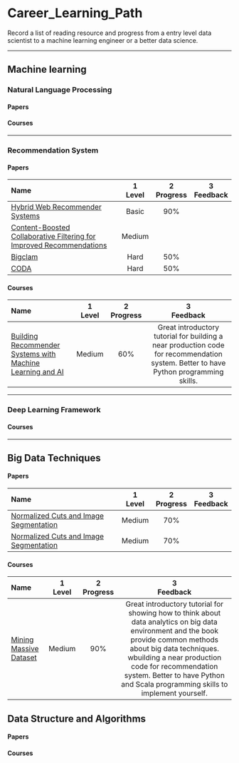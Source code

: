 # Career_Learning_Path
 Record a list of reading resource and progress from a entry level data scientist to a machine learning engineer or a better data science.

----

## Machine learning
### Natural Language Processing
#### Papers
#### Courses
----
### Recommendation System
#### Papers
|               Name               | 1<br>Level        | 2<br> Progress         | 3<br>Feedback    |
|:-------------------------------- |:-----------------:|:----------------------:|:----------------:|
|[Hybrid Web Recommender Systems ](http://citeseerx.ist.psu.edu/viewdoc/download?doi=10.1.1.435.7538&rep=rep1&type=pdf)   | Basic  | 90%  | |
|[Content-Boosted Collaborative Filtering for Improved Recommendations](https://www.cs.utexas.edu/~ml/papers/cbcf-aaai-02.pdf)|Medium|||
|[Bigclam](http://infolab.stanford.edu/~crucis/pubs/paper-nmfagm.pdf)|Hard|50%||
|[CODA](https://cs.stanford.edu/people/jure/pubs/coda-wsdm14.pdf)|Hard|50%||

#### Courses
|               Name               | 1<br>Level        | 2<br> Progress         | 3<br>Feedback    |
|:-------------------------------- |:-----------------:|:----------------------:|:----------------:|
|[Building Recommender Systems with Machine Learning and AI](https://www.udemy.com/course/building-recommender-systems-with-machine-learning-and-ai/)   | Medium  | 60%  | Great introductory tutorial for building a near production code for recommendation system. Better to have Python programming skills.|
----
### Deep Learning Framework
#### Courses
----

## Big Data Techniques
#### Papers
|               Name               | 1<br>Level        | 2<br> Progress         | 3<br>Feedback    |
|:-------------------------------- |:-----------------:|:----------------------:|:----------------:|
|[Normalized Cuts and Image Segmentation](https://people.eecs.berkeley.edu/~malik/papers/SM-ncut.pdf)|Medium|70%||
|[Normalized Cuts and Image Segmentation](https://people.eecs.berkeley.edu/~malik/papers/SM-ncut.pdf)|Medium|70%||

#### Courses
|               Name               | 1<br>Level        | 2<br> Progress         | 3<br>Feedback    |
|:-------------------------------- |:-----------------:|:----------------------:|:----------------:|
|[Mining Massive Dataset](http://www.mmds.org/)   | Medium  | 90%  | Great introductory tutorial for showing how to think about data analytics on big data environment and the book provide common methods about big data techniques. wbuilding a near production code for recommendation system. Better to have Python and Scala programming skills to implement yourself.|

## Data Structure and Algorithms
#### Papers
#### Courses



